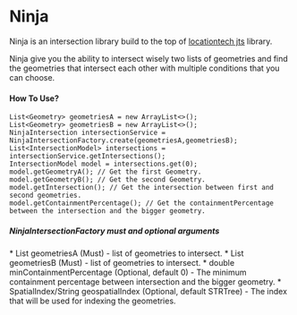 # Ninja
Ninja is an intersection library build to the top of [locationtech jts](https://github.com/locationtech/jts) library.

Ninja give you the ability to intersect wisely two lists of geometries and find the
geometries that intersect each other with multiple conditions that you can choose.


<h4>How To Use?</h4>


```
List<Geometry> geometriesA = new ArrayList<>();
List<Geometry> geometriesB = new ArrayList<>();
NinjaIntersection intersectionService = NinjaIntersectionFactory.create(geometriesA,geometriesB);
List<IntersectionModel> intersections = intersectionService.getIntersections();
IntersectionModel model = intersections.get(0);
model.getGeometryA(); // Get the first Geometry.
model.getGeometryB(); // Get the second Geometry.
model.getIntersection(); // Get the intersection between first and second geometries.
model.getContainmentPercentage(); // Get the containmentPercentage between the intersection and the bigger geometry.
```

<h5>NinjaIntersectionFactory must and optional arguments</h5>
* List<Geometry> geometriesA (Must) - list of geometries to intersect.
* List<Geometry> geometriesB (Must) - list of geometries to intersect.
* double minContainmentPercentage (Optional, default 0) - The minimum containment percentage between intersection and the bigger geometry.
* SpatialIndex/String geospatialIndex (Optional, default STRTree) - The index that will be used for indexing the geometries.